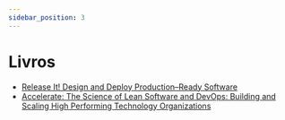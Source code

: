 ```yaml
---
sidebar_position: 3
---
```


# Livros

- [Release It! Design and Deploy Production–Ready Software](https://www.amazon.com.br/Release-Design-Deploy-Production-Ready-Software-dp-1680502395/dp/1680502395/ref=dp_ob_title_bk)
- [Accelerate: The Science of Lean Software and DevOps: Building and Scaling High Performing Technology Organizations](https://www.amazon.com.br/Accelerate-Software-Performing-Technology-Organizations-ebook/dp/B07B9F83WM/ref=asc_df_B07B9F83WM/)